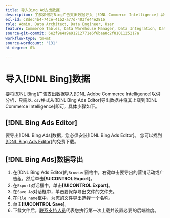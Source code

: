 ```yaml
---
title: 导入Bing Ad支出数据
description: 了解如何将Bing广告支出数据导入 [!DNL Commerce Intelligence] 以供分析。
exl-id: c8dec4b4-74ce-41b2-a77d-403fe44e2816
role: Admin, Data Architect, Data Engineer, User
feature: Commerce Tables, Data Warehouse Manager, Data Integration, Data Import/Export
source-git-commit: 6e2f9e4a9e91212771e6f6baa8c2f8101125217a
workflow-type: tm+mt
source-wordcount: '131'
ht-degree: 0%

---
```


# 导入[!DNL Bing]数据

要将[!DNL Bing]广告支出数据导入[!DNL Adobe Commerce Intelligence]以供分析，只需以`.csv`格式从[!DNL Bing Ads Editor]导出数据并将其上载到[!DNL Commerce Intelligence]即可，具体步骤如下。

## [!DNL Bing Ads Editor]

要导出[!DNL Bing Ads]数据，您必须安装[!DNL Bing Ads Editor]。 您可以找到[[!DNL Bing Ads Editor]](https://about.ads.microsoft.com/en-us/solutions/tools/editor)的免费下载。

## [!DNL Bing Ads]数据导出

1. 在[!DNL Bing Ads Editor]的`Browser`窗格中，右键单击要导出的营销活动或广告组，然后单击&#x200B;**[!UICONTROL Export]**。
1. 在`Export`对话框中，单击&#x200B;**[!UICONTROL Export]**。
1. 在`Save As`对话框中，单击要保存导出文件的文件夹。
1. 在`File name`框中，为您的文件导出选择一个名称。
1. 单击&#x200B;**[!UICONTROL Save]**。
1. 下载文件后，[联系支持人员](https://experienceleague.adobe.com/docs/commerce-knowledge-base/kb/troubleshooting/miscellaneous/mbi-service-policies.html)代表您执行第一次上载并设置必要的后端维度。
